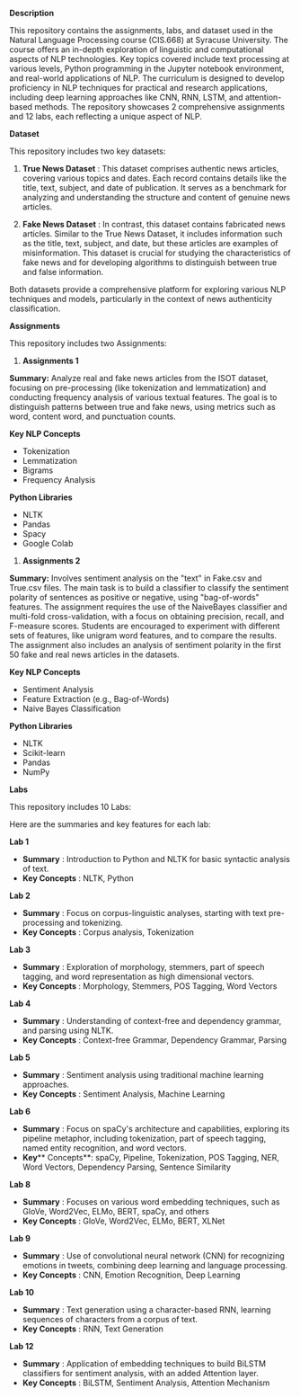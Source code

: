 **Description**

This repository contains the assignments, labs, and dataset used in the Natural Language Processing course (CIS.668) at Syracuse University. The course offers an in-depth exploration of linguistic and computational aspects of NLP technologies. Key topics covered include text processing at various levels, Python programming in the Jupyter notebook environment, and real-world applications of NLP. The curriculum is designed to develop proficiency in NLP techniques for practical and research applications, including deep learning approaches like CNN, RNN, LSTM, and attention-based methods. The repository showcases 2 comprehensive assignments and 12 labs, each reflecting a unique aspect of NLP.

**Dataset**

This repository includes two key datasets:

1. **True News Dataset** : This dataset comprises authentic news articles, covering various topics and dates. Each record contains details like the title, text, subject, and date of publication. It serves as a benchmark for analyzing and understanding the structure and content of genuine news articles.

1. **Fake News Dataset** : In contrast, this dataset contains fabricated news articles. Similar to the True News Dataset, it includes information such as the title, text, subject, and date, but these articles are examples of misinformation. This dataset is crucial for studying the characteristics of fake news and for developing algorithms to distinguish between true and false information.

Both datasets provide a comprehensive platform for exploring various NLP techniques and models, particularly in the context of news authenticity classification.

**Assignments**

This repository includes two Assignments:

1. **Assignments 1**

**Summary:** Analyze real and fake news articles from the ISOT dataset, focusing on pre-processing (like tokenization and lemmatization) and conducting frequency analysis of various textual features. The goal is to distinguish patterns between true and fake news, using metrics such as word, content word, and punctuation counts.

**Key NLP Concepts**

- Tokenization
- Lemmatization
- Bigrams
- Frequency Analysis

**Python Libraries**

- NLTK
- Pandas
- Spacy
- Google Colab

1. **Assignments 2**

**Summary:** Involves sentiment analysis on the "text" in Fake.csv and True.csv files. The main task is to build a classifier to classify the sentiment polarity of sentences as positive or negative, using "bag-of-words" features. The assignment requires the use of the NaiveBayes classifier and multi-fold cross-validation, with a focus on obtaining precision, recall, and F-measure scores. Students are encouraged to experiment with different sets of features, like unigram word features, and to compare the results. The assignment also includes an analysis of sentiment polarity in the first 50 fake and real news articles in the datasets.

**Key NLP Concepts**

- Sentiment Analysis
- Feature Extraction (e.g., Bag-of-Words)
- Naive Bayes Classification

**Python Libraries**

- NLTK
- Scikit-learn
- Pandas
- NumPy

**Labs**

This repository includes 10 Labs:

Here are the summaries and key features for each lab:

**Lab 1**

- **Summary** : Introduction to Python and NLTK for basic syntactic analysis of text.
- **Key Concepts** : NLTK, Python

**Lab 2**

- **Summary** : Focus on corpus-linguistic analyses, starting with text pre-processing and tokenizing.
- **Key Concepts** : Corpus analysis, Tokenization

**Lab 3**

- **Summary** : Exploration of morphology, stemmers, part of speech tagging, and word representation as high dimensional vectors.
- **Key Concepts** : Morphology, Stemmers, POS Tagging, Word Vectors

**Lab 4**

- **Summary** : Understanding of context-free and dependency grammar, and parsing using NLTK.
- **Key Concepts** : Context-free Grammar, Dependency Grammar, Parsing

**Lab 5**

- **Summary** : Sentiment analysis using traditional machine learning approaches.
- **Key Concepts** : Sentiment Analysis, Machine Learning

**Lab 6**

- **Summary** : Focus on spaCy's architecture and capabilities, exploring its pipeline metaphor, including tokenization, part of speech tagging, named entity recognition, and word vectors.
- **Key**** Concepts**: spaCy, Pipeline, Tokenization, POS Tagging, NER, Word Vectors, Dependency Parsing, Sentence Similarity

**Lab 8**

- **Summary** : Focuses on various word embedding techniques, such as GloVe, Word2Vec, ELMo, BERT, spaCy, and others
- **Key Concepts** : GloVe, Word2Vec, ELMo, BERT, XLNet

**Lab 9**

- **Summary** : Use of convolutional neural network (CNN) for recognizing emotions in tweets, combining deep learning and language processing.
- **Key Concepts** : CNN, Emotion Recognition, Deep Learning

**Lab 10**

- **Summary** : Text generation using a character-based RNN, learning sequences of characters from a corpus of text.
- **Key Concepts** : RNN, Text Generation

**Lab 12**

- **Summary** : Application of embedding techniques to build BiLSTM classifiers for sentiment analysis, with an added Attention layer.
- **Key Concepts** : BiLSTM, Sentiment Analysis, Attention Mechanism
